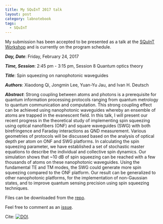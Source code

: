 ```yaml
---
title: My SQuInT 2017 talk
layout: post
category: labnotebook
tags:
  - SQuInT
---
```


My submission has been accepted to be presented as a talk at the [SQuInT Workshop](http://physics.unm.edu/SQuInT/2017/index.php) and is currently on the program schedule.

***Day, Date***: Friday, February 24, 2017

***Time, Session***: 2:45 pm - 3:15 pm, Session 8 Quantum optics theory

***Title***: Spin squeezing on nanophotonic waveguides

***Authors***: Xiaodong Qi, Jongmin Lee, Yuan-Yu Jau, and Ivan H. Deutsch

***Abstract***:
Strong coupling between atoms and photons is a prerequisite for quantum information processing protocols ranging from quantum metrology to quantum communication and computation.
This strong coupling effect can be achieved using nanophotonic waveguides whereby an ensemble of atoms are trapped in the evanescent field.
In this talk, I will present our recent progress in the theoretical study of implementing spin squeezing using optical nanofibers (ONF) and square waveguides (SWG) with both birefringence and Faraday interactions as QND measurement.
Various geometries of protocols will be discussed based on the analysis of optical depth per atom on ONF and SWG platforms.
In calculating the spin squeezing parameter, we have established a set of stochastic master equations to describe the individual and collective spin dynamics.
Our simulation shows that ~10 dB of spin squeezing can be reached with a few thousands of atoms on these nanophotonic waveguides.
Using the fundamental TE and TM modes, the SWG could generate more spin squeezing compared to the ONF platform.
Our result can be generalized to other nanophotonic platforms, for the implementation of non-Gaussian states, and to improve quantum sensing precision using spin squeezing techniques.

Files can be downloaded from the [repo](https://github.com/i2000s/2017SQuInT-SpinSqueezingOnNanophotonicWaveguides/releases).

Feel free to comment as an [issue](https://github.com/i2000s/2017SQuInT-SpinSqueezingOnNanophotonicWaveguides/issues).

Cite: [![DOI](https://zenodo.org/badge/DOI/10.5281/zenodo.802696.svg)](https://doi.org/10.5281/zenodo.802696).
